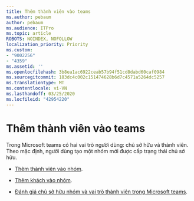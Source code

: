 ```yaml
---
title: Thêm thành viên vào teams
ms.author: pebaum
author: pebaum
ms.audience: ITPro
ms.topic: article
ROBOTS: NOINDEX, NOFOLLOW
localization_priority: Priority
ms.custom:
- "9002256"
- "4359"
ms.assetid: ''
ms.openlocfilehash: 3b8ea1ac6922ceab57b94f51cd8dabd60caf0984
ms.sourcegitcommit: 183dc4c002c151474628b6d7c4571a5264dc5257
ms.translationtype: MT
ms.contentlocale: vi-VN
ms.lasthandoff: 03/25/2020
ms.locfileid: "42954220"
---
```

# <a name="add-a-member-to-teams"></a>Thêm thành viên vào teams

Trong Microsoft teams có hai vai trò người dùng: chủ sở hữu và thành viên. Theo mặc định, người dùng tạo một nhóm mới được cấp trạng thái chủ sở hữu.

- [Thêm thành viên vào nhóm](https://support.office.com/article/add-members-to-a-team-in-teams-aff2249d-b456-4bc3-81e7-52327b6b38e9).

- [Thêm khách vào nhóm](https://support.office.com/article/Add-guests-to-a-team-in-Teams-fccb4fa6-f864-4508-bdde-256e7384a14f).

- [Đánh giá chủ sở hữu nhóm và vai trò thành viên trong Microsoft teams](https://docs.microsoft.com/microsoftteams/assign-roles-permissions).
